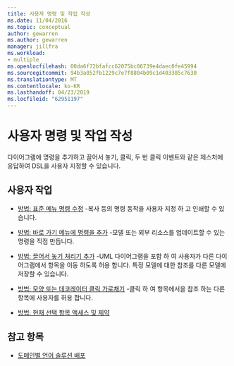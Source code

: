 ```yaml
---
title: 사용자 명령 및 작업 작성
ms.date: 11/04/2016
ms.topic: conceptual
author: gewarren
ms.author: gewarren
manager: jillfra
ms.workload:
- multiple
ms.openlocfilehash: 00da6f72bfafcc62075bc06739e4daec0fe45994
ms.sourcegitcommit: 94b3a052fb1229c7e7f8804b09c1d403385c7630
ms.translationtype: MT
ms.contentlocale: ko-KR
ms.lasthandoff: 04/23/2019
ms.locfileid: "62951197"
---
```

# <a name="writing-user-commands-and-actions"></a>사용자 명령 및 작업 작성
다이어그램에 명령을 추가하고 끌어서 놓기, 클릭, 두 번 클릭 이벤트와 같은 제스처에 응답하여 DSL을 사용자 지정할 수 있습니다.

## <a name="user-actions"></a>사용자 작업

- [방법: 표준 메뉴 명령 수정](../modeling/how-to-modify-a-standard-menu-command-in-a-domain-specific-language.md) -복사 등의 명령 동작을 사용자 지정 하 고 인쇄할 수 있습니다.

- [방법: 바로 가기 메뉴에 명령을 추가](../modeling/how-to-add-a-command-to-the-shortcut-menu.md) -모델 또는 외부 리소스를 업데이트할 수 있는 명령을 직접 만듭니다.

- [방법: 끌어서 놓기 처리기 추가](../modeling/how-to-add-a-drag-and-drop-handler.md) -UML 다이어그램을 포함 하 여 사용자가 다른 다이어그램에서 항목을 이동 하도록 허용 합니다. 특정 모델에 대한 참조를 다른 모델에 저장할 수 있습니다.

- [방법: 모양 또는 데코레이터 클릭 가로채기](../modeling/how-to-intercept-a-click-on-a-shape-or-decorator.md) -클릭 하 여 항목에서을 참조 하는 다른 항목에 사용자를 허용 합니다.

- [방법: 현재 선택 항목 액세스 및 제약](../modeling/how-to-access-and-constrain-the-current-selection.md)

## <a name="see-also"></a>참고 항목

- [도메인별 언어 솔루션 배포](../modeling/deploying-domain-specific-language-solutions.md)
